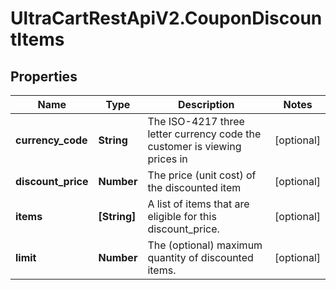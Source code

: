 # UltraCartRestApiV2.CouponDiscountItems

## Properties

Name | Type | Description | Notes
------------ | ------------- | ------------- | -------------
**currency_code** | **String** | The ISO-4217 three letter currency code the customer is viewing prices in | [optional] 
**discount_price** | **Number** | The price (unit cost) of the discounted item | [optional] 
**items** | **[String]** | A list of items that are eligible for this discount_price. | [optional] 
**limit** | **Number** | The (optional) maximum quantity of discounted items. | [optional] 


